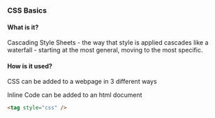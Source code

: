 ### CSS Basics

#### What is it?

Cascading Style Sheets - the way that style is applied cascades like a waterfall - starting at the most general, moving to the most specific.

#### How is it used?

CSS can be added to a webpage in 3 different ways

Inline
Code can be added to an html document

```html
<tag style="css" />
```
